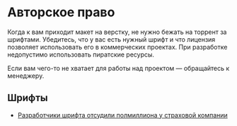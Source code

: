# Авторское право
Когда к вам приходит макет на верстку, не нужно бежать на торрент за шрифтами. Убедитесь, что у вас есть нужный шрифт и что лицензия позволяет использовать его в коммерческих проектах. При разработке недопустимо использовать пиратские ресурсы.

Если вам чего-то не хватает для работы над проектом — обращайтесь к менеджеру.

## Шрифты
- [Разработчики шрифта отсудили полмиллиона у страховой компании](https://journal.tinkoff.ru/omg/480000-za-shrift/)